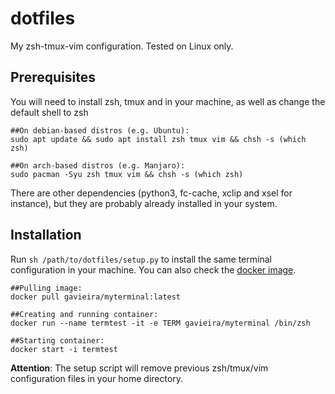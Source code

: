 # dotfiles

My zsh-tmux-vim configuration. Tested on Linux only.

## Prerequisites

You will need to install zsh, tmux and in your machine, as well as change the default shell to zsh

```
##On debian-based distros (e.g. Ubuntu):
sudo apt update && sudo apt install zsh tmux vim && chsh -s (which zsh)

##On arch-based distros (e.g. Manjaro):
sudo pacman -Syu zsh tmux vim && chsh -s (which zsh)
```

There are other dependencies (python3, fc-cache, xclip and xsel for instance), but they are probably already installed in your system.

## Installation

Run `sh /path/to/dotfiles/setup.py` to install the same terminal configuration in your machine. You can also check the [docker image](https://hub.docker.com/repository/docker/gavieira/myterminal). 

```
##Pulling image:
docker pull gavieira/myterminal:latest

##Creating and running container:
docker run --name termtest -it -e TERM gavieira/myterminal /bin/zsh

##Starting container:
docker start -i termtest
```

**Attention**: The setup script will remove previous zsh/tmux/vim configuration files in your home directory.
